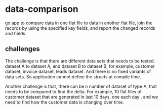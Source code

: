 # data-comparison
go app to compare data in one flat file to data in another flat file, join the records by using the specified key fields, and report the changed records and fields.

## challenges
The challenge is that there are different data sets that needs to be tested. dataset A to dataset A, and dataset B to dataset B, for example, customer dataset, invoice dataset, leads dataset. And there is no fixed variants of data sets. So application cannot define the structs at compile time.

Another challenge is that, there can be n number of dataset of type A, that needs to be compared to find the delta. For example, 10 flat files of customer dataset that are generated in last 10 days, one each day , and we need to find how the customer data is changing over time.
